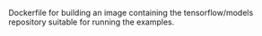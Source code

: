 Dockerfile for building an image containing the tensorflow/models repository
suitable for running the examples.
